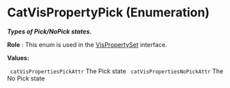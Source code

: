 # CatVisPropertyPick (Enumeration)

**_Types of Pick/NoPick states._**

**Role** : This enum is used in the [VisPropertySet](../InfInterfaces/interface_VisPropertySet_43128.md) interface.

**Values:**

` catVisPropertiesPickAttr`      The Pick state
` catVisPropertiesNoPickAttr`      The No Pick state